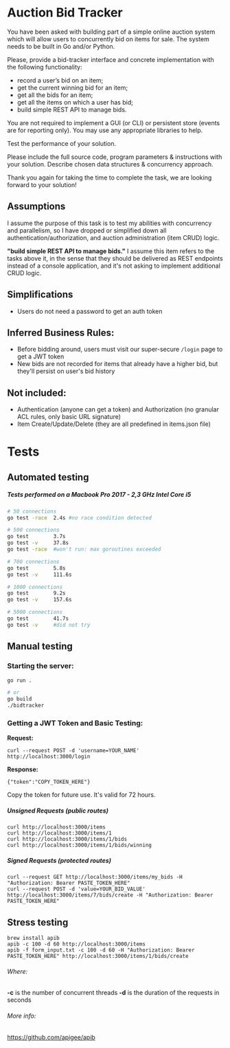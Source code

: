 # Auction Bid Tracker
You have been asked with building part of a simple online auction system which will allow users to
concurrently bid on items for sale. The system needs to be built in Go and/or Python.

Please, provide a bid-tracker interface and concrete implementation with the following functionality:
- record a user’s bid on an item;
- get the current winning bid for an item;
- get all the bids for an item;
- get all the items on which a user has bid;
- build simple REST API to manage bids.

You are not required to implement a GUI (or CLI) or persistent store (events are for reporting only). You
may use any appropriate libraries to help.

Test the performance of your solution.

Please include the full source code, program parameters & instructions with your solution. Describe
chosen data structures & concurrency approach.

Thank you again for taking the time to complete the task, we are looking forward to your solution!

## Assumptions
I assume the purpose of this task is to test my abilities with concurrency and parallelism, so I have dropped or simplified down all authentication/authorization, and auction administration (item CRUD) logic.

**"build simple REST API to manage bids."**
I assume this item refers to the tasks above it, in the sense that they should be delivered as REST endpoints instead of a console application, and it's not asking to implement additional CRUD logic.

## Simplifications
- Users do not need a password to get an auth token

## Inferred Business Rules:
- Before bidding around, users must visit our super-secure `/login` page to get a JWT token 
- New bids are not recorded for items that already have a higher bid, but they'll persist on user's bid history

## Not included:
- Authentication (anyone can get a token) and Authorization (no granular ACL rules, only basic URL signature)
- Item Create/Update/Delete (they are all predefined in items.json file)

# Tests

## Automated testing

##### Tests performed on a Macbook Pro 2017 - 2,3 GHz Intel Core i5
```bash
# 50 connections
go test -race  2.4s #no race condition detected

# 500 connections
go test        3.7s
go test -v     37.8s
go test -race  #won't run: max goroutines exceeded

# 700 connections
go test        5.8s
go test -v     111.6s

# 1000 connections
go test        9.2s
go test -v     157.6s

# 5000 connections
go test        41.7s
go test -v     #did not try
```

## Manual testing

### Starting the server:
```bash
go run .

# or
go build
./bidtracker
```

### Getting a JWT Token and Basic Testing:
**Request:**
```
curl --request POST -d 'username=YOUR_NAME' http://localhost:3000/login
```
**Response:**
```
{"token":"COPY_TOKEN_HERE"}
```
Copy the token for future use. It's valid for 72 hours.

##### Unsigned Requests (public routes)
```
curl http://localhost:3000/items
curl http://localhost:3000/items/1
curl http://localhost:3000/items/1/bids
curl http://localhost:3000/items/1/bids/winning
```

##### Signed Requests (protected routes)
```
curl --request GET http://localhost:3000/items/my_bids -H "Authorization: Bearer PASTE_TOKEN_HERE"
curl --request POST -d 'value=YOUR_BID_VALUE' http://localhost:3000/items/7/bids/create -H "Authorization: Bearer PASTE_TOKEN_HERE"
```

## Stress testing
```
brew install apib
apib -c 100 -d 60 http://localhost:3000/items
apib -f form_input.txt -c 100 -d 60 -H "Authorization: Bearer PASTE_TOKEN_HERE" http://localhost:3000/items/1/bids/create
```
###### Where: 
**-c** is the number of concurrent threads
**-d** is the duration of the requests in seconds

###### More info:
https://github.com/apigee/apib


